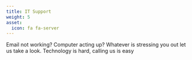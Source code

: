 ```yaml
---
title: IT Support
weight: 5
asset:
  icon: fa fa-server
---
```

Email not working? Computer acting up? Whatever is stressing you out let us take a look. Technology is hard, calling us is easy
